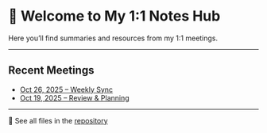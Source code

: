 # 👋 Welcome to My 1:1 Notes Hub

Here you’ll find summaries and resources from my 1:1 meetings.

---

## Recent Meetings

- [Oct 26, 2025 – Weekly Sync](meetings/2025-10-26-weekly-sync.md)
- [Oct 19, 2025 – Review & Planning](meetings/2025-10-19-review.md)

---

📂 See all files in the [repository](https://github.com/YOUR_USERNAME/one-on-ones/tree/main)
